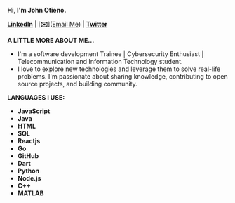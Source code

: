 **Hi, I'm John Otieno.**

[**LinkedIn**](https://www.linkedin.com/in/john-o-213422210?utm_source=share&utm_campaign=share_via&utm_content=profile&utm_medium=android_app) | [**✉️**](<a href="mailto:otienojohn642@gmail.com">Email Me</a>)
| [**Twitter**](https://x.com/john_otieno1)

**A LITTLE MORE ABOUT ME...**

* I'm a software development Trainee | Cybersecurity Enthusiast | Telecommunication and Information Technology student.
* I love to explore new technologies and leverage them to solve real-life problems. I'm passionate about sharing knowledge, contributing to open source projects, and building community.

**LANGUAGES I USE:**
  
*  **JavaScript**
*  **Java**
*  **HTML**
*  **SQL**
*  **Reactjs**
*  **Go**
*  **GitHub**
*  **Dart**
*  **Python**
*  **Node.js**
*  **C++**
*  **MATLAB**
